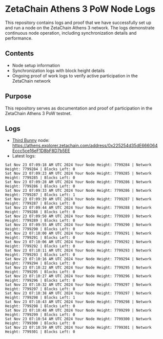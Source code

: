 # ZetaChain Athens 3 PoW Node Logs
This repository contains logs and proof that we have successfully set up and run a node on the ZetaChain Athens 3 network. The logs demonstrate continuous node operation, including synchronization details and performance.

## Contents
- Node setup information
- Synchronization logs with block height details
- Ongoing proof of work logs to verify active participation in the ZetaChain network

## Purpose
This repository serves as documentation and proof of participation in the ZetaChain Athens 3 PoW testnet.

## Logs

- [Third Bunny](https://thirdbunny.xyz/) node: https://athens.explorer.zetachain.com/address/0x225254d35dE666064Eccc5ce16eF1D8bF8D7b5EE
- Latest logs:
```
Sat Nov 23 07:09:18 AM UTC 2024 Your Node Height: 7799284 | Network Height: 7799284 | Blocks Left: 0
Sat Nov 23 07:09:23 AM UTC 2024 Your Node Height: 7799285 | Network Height: 7799285 | Blocks Left: 0
Sat Nov 23 07:09:28 AM UTC 2024 Your Node Height: 7799286 | Network Height: 7799286 | Blocks Left: 0
Sat Nov 23 07:09:33 AM UTC 2024 Your Node Height: 7799286 | Network Height: 7799287 | Blocks Left: 1
Sat Nov 23 07:09:39 AM UTC 2024 Your Node Height: 7799287 | Network Height: 7799287 | Blocks Left: 0
Sat Nov 23 07:09:44 AM UTC 2024 Your Node Height: 7799288 | Network Height: 7799288 | Blocks Left: 0
Sat Nov 23 07:09:50 AM UTC 2024 Your Node Height: 7799289 | Network Height: 7799289 | Blocks Left: 0
Sat Nov 23 07:09:55 AM UTC 2024 Your Node Height: 7799290 | Network Height: 7799290 | Blocks Left: 0
Sat Nov 23 07:10:00 AM UTC 2024 Your Node Height: 7799291 | Network Height: 7799291 | Blocks Left: 0
Sat Nov 23 07:10:06 AM UTC 2024 Your Node Height: 7799292 | Network Height: 7799292 | Blocks Left: 0
Sat Nov 23 07:10:11 AM UTC 2024 Your Node Height: 7799293 | Network Height: 7799293 | Blocks Left: 0
Sat Nov 23 07:10:16 AM UTC 2024 Your Node Height: 7799294 | Network Height: 7799294 | Blocks Left: 0
Sat Nov 23 07:10:22 AM UTC 2024 Your Node Height: 7799295 | Network Height: 7799295 | Blocks Left: 0
Sat Nov 23 07:10:27 AM UTC 2024 Your Node Height: 7799296 | Network Height: 7799296 | Blocks Left: 0
Sat Nov 23 07:10:32 AM UTC 2024 Your Node Height: 7799297 | Network Height: 7799297 | Blocks Left: 0
Sat Nov 23 07:10:38 AM UTC 2024 Your Node Height: 7799297 | Network Height: 7799298 | Blocks Left: 1
Sat Nov 23 07:10:43 AM UTC 2024 Your Node Height: 7799298 | Network Height: 7799298 | Blocks Left: 0
Sat Nov 23 07:10:48 AM UTC 2024 Your Node Height: 7799299 | Network Height: 7799299 | Blocks Left: 0
Sat Nov 23 07:10:54 AM UTC 2024 Your Node Height: 7799300 | Network Height: 7799300 | Blocks Left: 0
Sat Nov 23 07:10:59 AM UTC 2024 Your Node Height: 7799301 | Network Height: 7799301 | Blocks Left: 0
```
